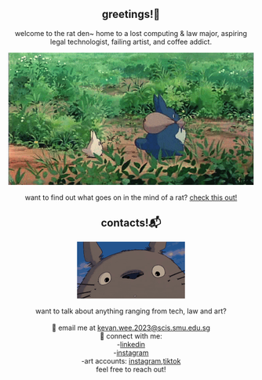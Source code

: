 <h2 align="center">greetings!🐀</h2>

<p align="center">
  welcome to the rat den~ home to a lost computing & law major, aspiring legal technologist, failing artist, and coffee addict.
</p>

<div align="center">
  <img src="./readme/totoro.gif"></img>
</div>

<p align="center">
    want to find out what goes on in the mind of a rat? <a href="https://kevanweeportfolio.vercel.app/">check this out!</a>
</p>

<h2 align="center">contacts!📬</h2>
<div align="center">
  <img src="./readme/totorosmile.gif"></img>
</div>
<p align="center">
  want to talk about anything ranging from tech, law and art?
  <br>
  <br>
  📧 email me at <a href="kevan.wee.2023@scis.smu.edu.sg">kevan.wee.2023@scis.smu.edu.sg</a>
  <br>
  🔗 connect with me:
  <br>
  -<a href="https://www.linkedin.com/in/kevanwee/">linkedin</a>
  <br>
  -<a href="https://www.instagram.com/kwjw30/">instagram</a>
  <br>
  -art accounts: <a href="https://www.instagram.com/van.fullofkebabs/">instagram</a>,<a href="https://www.tiktok.com/@seofon30">tiktok</a>
  <br>
  feel free to reach out!
</p>
